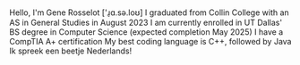 Hello, I'm Gene Rosselot ['ɹ̠ɑ.sə.loʊ]
I graduated from Collin College with an AS in General Studies in August 2023
I am currently enrolled in UT Dallas' BS degree in Computer Science (expected completion May 2025)
I have a CompTIA A+ certification
My best coding language is C++, followed by Java
Ik spreek een beetje Nederlands!

